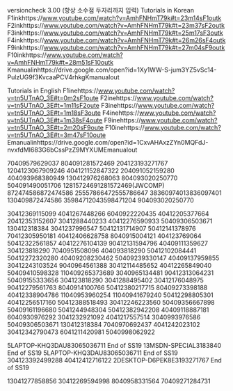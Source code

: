 versioncheck 3.00 (항상 소수점 두자리까지 입력) 
Tutorials in Korean
F1inkhttps://www.youtube.com/watch?v=AmhFNHmT79k#t=23m14sF1outk
F2inkhttps://www.youtube.com/watch?v=AmhFNHmT79k#t=23m37sF2outk
F3inkhttps://www.youtube.com/watch?v=AmhFNHmT79k#t=25m17sF3outk
F4inkhttps://www.youtube.com/watch?v=AmhFNHmT79k#t=26m26sF4outk
F9inkhttps://www.youtube.com/watch?v=AmhFNHmT79k#t=27m04sF9outk
F10inkhttps://www.youtube.com/watch?v=AmhFNHmT79k#t=28m51sF10outk
Kmanualinhttps://drive.google.com/open?id=1Xy1WW-S-jum3YZ5vSc14-PulzUG9f3KvcaaPCV4rhkgKmanualout

Tutorials in English
F1inehttps://www.youtube.com/watch?v=tn5UTnAO_3E#t=0m2sF1oute
F2inehttps://www.youtube.com/watch?v=tn5UTnAO_3E#t=1m11sF2oute
F3inehttps://www.youtube.com/watch?v=tn5UTnAO_3E#t=1m18sF3oute
F4inehttps://www.youtube.com/watch?v=tn5UTnAO_3E#t=1m38sF4oute
F9inehttps://www.youtube.com/watch?v=tn5UTnAO_3E#t=2m20sF9oute
F10inehttps://www.youtube.com/watch?v=tn5UTnAO_3E#t=3m47sF10oute
Emanualinhttps://drive.google.com/open?id=1CxvAHAxzZYn0MQFdJ-nvxfdMI683G6bCssPzZ9MYXUMEmanualout

70409579629037 804091281572469 204123193271767 1204123067909246 404121152847322 204091052159280 404093968380949 130412976268063 
804093020250770 504091490051706
12815724691281572469(JWCOMP)  872474586872474586  25557866472555786647 38360974013836097401 130409872474586 35984712043598471204
904093020250770 

30412369115099
4041267448266
6040922220435
40412205377664
20412353152607
3041288440233
40412276590933
50409306503671
130412318384
3041237996547
50412131714907
50412141378976
70412305950181
40412406628758
8040915004121
404123769064
50412322561857
40412276104139
90412131594796
40409111359627
304123818290
7040951508096
404093818290
50412102084441
50412272320280
40409208230462
50409239330147
40409137959855
30412243103524
9040964561388
30412114485652
40412265849040
50409410598328
110409265373689
3040965134481
90412313064231
50409155333656
304123818290
3041288495402
30412176048975
90412279561763
8040914100766
50412380217715
80409273398188
40412338904786
11040953960254
11040941679240
50412298805301
40412256517160
50412388518493
30412246223560
50409356667898
50409161196680
5041244948304
50412382942208
40409118887181
6040930976292
3041232921092
4041217557514
3040993976586
50409306503671
130412318384
7040970692437
4041242023102
30412342790473
6041211420981
5040998062922

5LAPTOP-KHQ3DAU83065036711 End of SS19
13MSDN-SPECIAL3183840 End of SS19
5LAPTOP-KHQ3DAU83065036711 End of SS19
304123392499288
40412412716122
2DESKTOP-D6PEK8E3193271767 End of SS19



13041277858856
30412269594998
8040958331564
70409271284731
